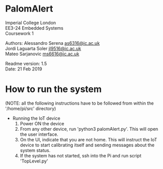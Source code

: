 # PalomAlert

Imperial College London  
EE3-24 Embedded Systems  
Coursework 1  

Authors:    Alessandro Serena       as6316@ic.ac.uk  
            Jordi Laguarta Soler    jl9516@ic.ac.uk  
            Mateo Sarjanovic        ms6616@ic.ac.uk  
  
Readme version: 1.5  
Date:           21 Feb 2019  

# How to run the system

(NOTE: all the following instructions have to be followed from within the '/home/pi/src' directory)

-   Running the IoT device
    1.  Power ON the device
    2.  From any other device, run 'python3 palomAlert.py'. This will open the user interface.
    3.	On the UI, indicate that you are not home.
	    This will instruct the IoT device to start calibrating itself and sending messages about the system status.
    4.  If the system has not started, ssh into the Pi and run script 'TopLevel.py'